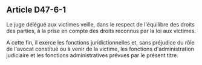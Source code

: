 Article D47-6-1
----
Le juge délégué aux victimes veille, dans le respect de l'équilibre des droits
des parties, à la prise en compte des droits reconnus par la loi aux victimes.

A cette fin, il exerce les fonctions juridictionnelles et, sans préjudice du
rôle de l'avocat constitué ou à venir de la victime, les fonctions
d'administration judiciaire et les fonctions administratives prévues par le
présent titre.
